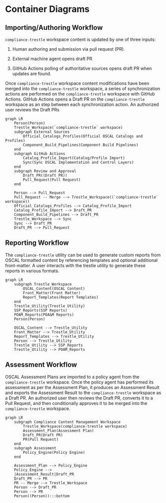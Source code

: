 # Container Diagrams

## Importing/Authoring Workflow

`compliance-trestle` workspace content is updated by one of three inputs:

1. Human authoring and submission via pull request (PR). 

2. External machine agent opens draft PR

3. GitHub Actions polling of authoritative sources opens draft PR when updates are found. 

Once `compliance-trestle` workspace content modifications have been merged into the `compliance-trestle` workspace, a series of synchronization actions are performed on the `compliance-trestle` workspace with GitHub Actions. GitHub Actions opens a Draft PR on the `compliance-trestle` workspace as an step between each synchronization action. An authorized user reviews the Draft PRs

```mermaid
graph LR
    Person(Person)
    Trestle_Workspace(`compliance-trestle` workspace)
    subgraph External Sources
        Official_Catalogs_Profiles(Official OSCAL Catalogs and Profiles)
        Component_Build_Pipelines(Component Build Pipelines)
    end
    subgraph GitHub Actions
        Catalog_Profile_Import(Catalog/Profile Import)
        Sync(Sync OSCAL Implementation and Control Layers)
    end
    subgraph Review and Approval
        Draft_PR((Draft PR))
        Pull_Request(Pull Request)
    end
    
    Person --> Pull_Request
    Pull_Request -- Merge --> Trestle_Workspace((`compliance-trestle` workspace))
    Official_Catalogs_Profiles --> Catalog_Profile_Import
    Catalog_Profile_Import --> Draft_PR
    Component_Build_Pipelines --> Draft_PR
    Trestle_Workspace --> Sync
    Sync --> Draft_PR
    Draft_PR --> Pull_Request
```

## Reporting Workflow

The `compliance-trestle` utility can be used to generate custom reports from OSCAL formatted content by referencing templates and optional additional front-matter. A user interacts with the trestle utility to generate these reports in various formats. 

```mermaid
graph LR
    subgraph Trestle_Workspace
        OSCAL_Content(OSCAL Content)
        Front_Matter(Front Matter)
        Report_Templates(Report Templates)
    end
    Trestle_Utility(Trestle Utility)
    SSP_Reports(SSP Reports)
    POAM_Reports(POA&M Reports)
    Person(Person)
    
    OSCAL_Content --> Trestle_Utility
    Front_Matter --> Trestle_Utility
    Report_Templates --> Trestle_Utility
    Person --> Trestle_Utility
    Trestle_Utility --> SSP_Reports
    Trestle_Utility --> POAM_Reports
```

## Assessment Workflow

OSCAL Assessment Plans are imported to a policy agent from the `compliance-trestle` workspace. Once the policy agent has performed its assessment as per the Assessment Plan, it produces an Assessment Result and exports the Assessment Result to the `compliance-trestle` workspace as a Draft PR. An authorized user then reviews the Draft PR, converts it to a Pull Request, and then conditionally approves it to be merged into the `compliance-trestle` workspace. 

```mermaid
graph LR
    subgraph Compliance Content Management Workspace
        Trestle_Workspace(compliance-trestle workspace)
        Assessment_Plan(Assessment Plan)
        Draft_PR(Draft PR)
        PR(Pull Request)
    end
    subgraph Assessment
        Policy_Engine(Policy Engine)
    end
    
    Assessment_Plan --> Policy_Engine
    Policy_Engine -->
    |Assessment_Result|Draft_PR
    Draft_PR --> PR
    PR -- Merge --> Trestle_Workspace
    Person --> Draft_PR
    Person --> PR
    Person((Person)):::bottom
```